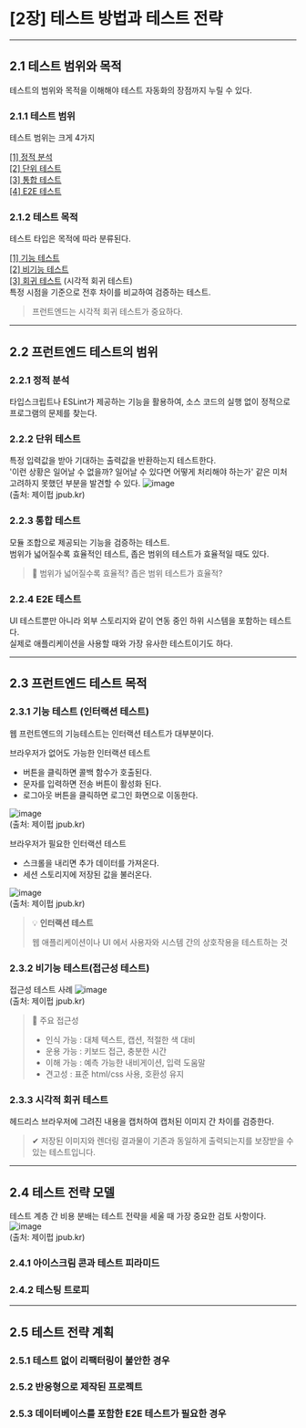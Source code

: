 # [2장] 테스트 방법과 테스트 전략

---

## 2.1 테스트 범위와 목적
테스트의 범위와 목적을 이해해야 테스트 자동화의 장점까지 누릴 수 있다.

### 2.1.1 테스트 범위
테스트 범위는 크게 4가지

[[1] 정적 분석](#221-정적-분석) <br>
[[2] 단위 테스트](#222-단위-테스트) <br>
[[3] 통합 테스트](#223-통합-테스트) <br>
[[4] E2E 테스트](#224-E2E-테스트) <br>

### 2.1.2 테스트 목적
테스트 타입은 목적에 따라 분류된다.

[[1] 기능 테스트](#231-기능-테스트) <br>
[[2] 비기능 테스트](#232-비기능-테스트) <br>
[[3] 회귀 테스트](#233-시각적-회귀-테스트) (시각적 회귀 테스트) <br>
특정 시점을 기준으로 전후 차이를 비교하여 검증하는 테스트.
> 프런트엔드는 시각적 회귀 테스트가 중요하다.

---

## 2.2 프런트엔드 테스트의 범위

### 2.2.1 정적 분석
타입스크립트나 ESLint가 제공하는 기능을 활용하여, 소스 코드의 실행 없이 정적으로 프로그램의 문제를 찾는다.<br>

### 2.2.2 단위 테스트
특정 입력값을 받아 기대하는 출력값을 반환하는지 테스트한다.<br>
'이런 상황은 일어날 수 없을까? 일어날 수 있다면 어떻게 처리해야 하는가' 같은 미처 고려하지 못했던 부분을 발견할 수 있다.
![image](https://github.com/user-attachments/assets/399dda8b-9d8b-4b02-b40d-e001cd5d8fb0) <br>
(출처: 제이펍 jpub.kr)

### 2.2.3 통합 테스트
모듈 조합으로 제공되는 기능을 검증하는 테스트. <br> 
범위가 넓어질수록 효율적인 테스트, 좁은 범위의 테스트가 효율적일 때도 있다.

> 🤔 범위가 넓어질수록 효율적? 좁은 범위 테스트가 효율적?

### 2.2.4 E2E 테스트
UI 테스트뿐만 아니라 외부 스토리지와 같이 연동 중인 하위 시스템을 포함하는 테스트다.<br>
실제로 애플리케이션을 사용할 때와 가장 유사한 테스트이기도 하다.

--- 

## 2.3 프런트엔드 테스트 목적

### 2.3.1 기능 테스트 (인터랙션 테스트)
웹 프런트엔드의 기능테스트는 인터랙션 테스트가 대부분이다.

브라우저가 없어도 가능한 인터랙션 테스트
- 버튼을 클릭하면 콜백 함수가 호출된다.
- 문자를 입력하면 전송 버튼이 활성화 된다.
- 로그아웃 버튼을 클릭하면 로그인 화면으로 이동한다.

![image](https://github.com/user-attachments/assets/6a54b5e5-6eb6-4125-97b9-6b167d25b3a4) <br>
(출처: 제이펍 jpub.kr)

브라우저가 필요한 인터랙션 테스트
- 스크롤을 내리면 추가 데이터를 가져온다.
- 세션 스토리지에 저장된 값을 불러온다.

![image](https://github.com/user-attachments/assets/16c8144f-1dee-4513-aca8-b6b01ed9987c) <br>
(출처: 제이펍 jpub.kr)


> 💡 **인터랙션 테스트**
> 
> 웹 애플리케이션이나 UI 에서 사용자와 시스템 간의 상호작용을 테스트하는 것

### 2.3.2 비기능 테스트(접근성 테스트)

접근성 테스트 사례 
![image](https://github.com/user-attachments/assets/7df05727-6b0f-4955-b6ac-c179a8caef2e) <br>
(출처: 제이펍 jpub.kr)

> 📖 주요 접근성
> - 인식 가능 : 대체 텍스트, 캡션, 적절한 색 대비
> - 운용 가능 : 키보드 접근, 충분한 시간
> - 이해 가능 : 예측 가능한 내비게이션, 입력 도움말
> - 견고성 : 표준 html/css 사용, 호환성 유지

### 2.3.3 시각적 회귀 테스트
헤드리스 브라우저에 그려진 내용을 캡처하여 캡처된 이미지 간 차이를 검증한다.

> ✔ 저장된 이미지와 렌더링 결과물이 기존과 동일하게 출력되는지를 보장받을 수 있는 테스트입니다.

---

## 2.4 테스트 전략 모델
테스트 계층 간 비용 분배는 테스트 전략을 세울 때 가장 중요한 검토 사항이다.
![image](https://github.com/user-attachments/assets/f082fbe4-6363-4f4e-81db-8f9d9030f5f4) <br>
(출처: 제이펍 jpub.kr)

### 2.4.1 아이스크림 콘과 테스트 피라미드


### 2.4.2 테스팅 트로피

---

## 2.5 테스트 전략 계획

### 2.5.1 테스트 없이 리팩터링이 불안한 경우
### 2.5.2 반응형으로 제작된 프로젝트
### 2.5.3 데이터베이스를 포함한 E2E 테스트가 필요한 경우
